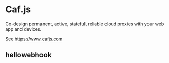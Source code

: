# Caf.js

Co-design permanent, active, stateful, reliable cloud proxies with your web app and devices.

See https://www.cafjs.com

## hellowebhook
